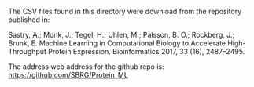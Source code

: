 The CSV files found in this directory were download from the repository published in:
 
Sastry, A.; Monk, J.; Tegel, H.; Uhlen, M.; Palsson, B. O.; Rockberg, J.; Brunk, E. Machine Learning in Computational Biology to Accelerate High-Throughput Protein Expression. Bioinformatics 2017, 33 (16), 2487–2495.
 
The address web address for the github repo is: https://github.com/SBRG/Protein_ML
